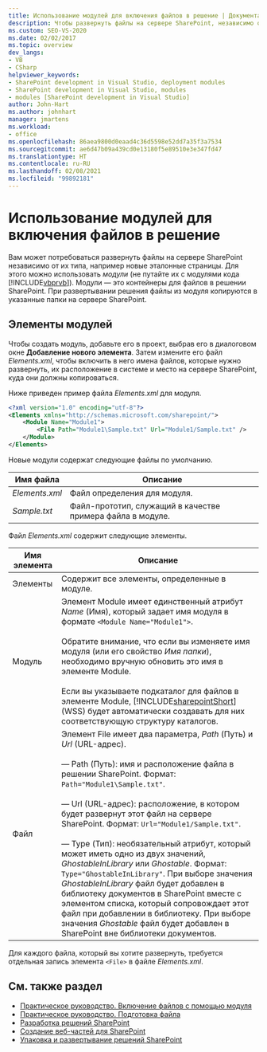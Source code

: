 ```yaml
---
title: Использование модулей для включения файлов в решение | Документация Майкрософт
description: Чтобы развернуть файлы на сервере SharePoint, независимо от типа файлов (например, главные страницы), используйте модули или контейнеры для файлов в решении SharePoint.
ms.custom: SEO-VS-2020
ms.date: 02/02/2017
ms.topic: overview
dev_langs:
- VB
- CSharp
helpviewer_keywords:
- SharePoint development in Visual Studio, deployment modules
- SharePoint development in Visual Studio, modules
- modules [SharePoint development in Visual Studio]
author: John-Hart
ms.author: johnhart
manager: jmartens
ms.workload:
- office
ms.openlocfilehash: 86aea9800d0eaad4c36d5598e52dd7a35f3a7534
ms.sourcegitcommit: ae6d47b09a439cd0e13180f5e89510e3e347fd47
ms.translationtype: HT
ms.contentlocale: ru-RU
ms.lasthandoff: 02/08/2021
ms.locfileid: "99892181"
---
```

# <a name="use-modules-to-include-files-in-the-solution"></a>Использование модулей для включения файлов в решение
  Вам может потребоваться развернуть файлы на сервере SharePoint независимо от их типа, например новые эталонные страницы. Для этого можно использовать *модули* (не путайте их с модулями кода [!INCLUDE[vbprvb](../sharepoint/includes/vbprvb-md.md)]). Модули — это контейнеры для файлов в решении SharePoint. При развертывании решения файлы из модуля копируются в указанные папки на сервере SharePoint.

## <a name="module-items-and-elements"></a>Элементы модулей
 Чтобы создать модуль, добавьте его в проект, выбрав его в диалоговом окне **Добавление нового элемента**. Затем измените его файл *Elements.xml*, чтобы включить в него имена файлов, которые нужно развернуть, их расположение в системе и место на сервере SharePoint, куда они должны копироваться.

 Ниже приведен пример файла *Elements.xml* для модуля.

```xml
<?xml version="1.0" encoding="utf-8"?>
<Elements xmlns="http://schemas.microsoft.com/sharepoint/">
    <Module Name="Module1">
        <File Path="Module1\Sample.txt" Url="Module1/Sample.txt" />
    </Module>
</Elements>

```

 Новые модули содержат следующие файлы по умолчанию.

|Имя файла|Описание|
|---------------|-----------------|
|*Elements.xml*|Файл определения для модуля.|
|*Sample.txt*|Файл-прототип, служащий в качестве примера файла в модуле.|

 Файл *Elements.xml* содержит следующие элементы.

|Имя элемента|Описание|
|------------------|-----------------|
|Элементы|Содержит все элементы, определенные в модуле.|
|Модуль|Элемент Module имеет единственный атрибут *Name* (Имя), который задает имя модуля в формате `<Module Name="Module1">`.<br /><br /> Обратите внимание, что если вы изменяете имя модуля (или его свойство *Имя папки*), необходимо вручную обновить это имя в элементе Module.<br /><br /> Если вы указываете подкаталог для файлов в элементе Module, [!INCLUDE[sharepointShort](../sharepoint/includes/sharepointshort-md.md)] (WSS) будет автоматически создавать для них соответствующую структуру каталогов.|
|Файл|Элемент File имеет два параметра, *Path* (Путь) и *Url* (URL-адрес).<br /><br /> — Path (Путь): имя и расположение файла в решении SharePoint. Формат: `Path="Module1\Sample.txt"`.<br /><br /> — Url (URL-адрес): расположение, в котором будет развернут этот файл на сервере SharePoint. Формат: `Url="Module1/Sample.txt"`.<br /><br /> — Type (Тип): необязательный атрибут, который может иметь одно из двух значений, *GhostableInLibrary* или *Ghostable*. Формат: `Type="GhostableInLibrary"`. При выборе значения *GhostableInLibrary* файл будет добавлен в библиотеку документов в SharePoint вместе с элементом списка, который сопровождает этот файл при добавлении в библиотеку. При выборе значения *Ghostable* файл будет добавлен в SharePoint вне библиотеки документов.|

 Для каждого файла, который вы хотите развернуть, требуется отдельная запись элемента `<File>` в файле *Elements.xml*.

## <a name="see-also"></a>См. также раздел
- [Практическое руководство. Включение файлов с помощью модуля](../sharepoint/how-to-include-files-by-using-a-module.md)
- [Практическое руководство. Подготовка файла](/previous-versions/office/developer/sharepoint-2010/ms441170(v=office.14))
- [Разработка решений SharePoint](../sharepoint/developing-sharepoint-solutions.md)
- [Создание веб-частей для SharePoint](../sharepoint/creating-web-parts-for-sharepoint.md)
- [Упаковка и развертывание решений SharePoint](../sharepoint/packaging-and-deploying-sharepoint-solutions.md)
